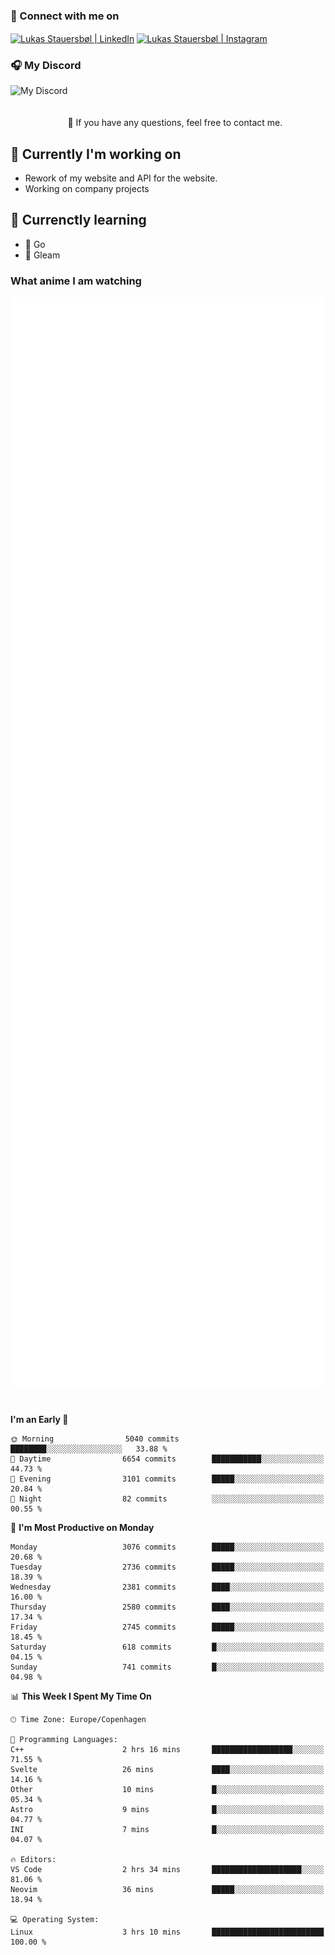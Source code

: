 ### 🔗 Connect with me on
<a href="https://www.instagram.com/lukas_stauersbol" target="_blank"><img align="center" src="https://raw.githubusercontent.com/stauersbol/stauersbol/main/images/instagram.svg" alt="Lukas Stauersbøl | LinkedIn" width="30px"/></a>
<a href="https://www.linkedin.com/in/lukas-stauersbol/" target="_blank"><img align="center" src="https://raw.githubusercontent.com/stauersbol/stauersbol/main/images/linkedin.svg" alt="Lukas Stauersbøl | Instagram" width="30px"/></a>

<p align="center">
 <h3>🎧 My Discord</h3>
 <img align="left" height="55px" src="https://discord.c99.nl/widget/theme-2/147806323323568128.png" alt="My Discord" />
</p>

<br/>
<br/>
<br/>
💬 If you have any questions, feel free to contact me.

## 🔭 Currently I'm working on
- Rework of my website and API for the website.
- Working on company projects
 
## 🌱 Currenctly learning
- 💙 Go
- 💜 Gleam

### What anime I am watching
<a href="https://anilist.co/user/slashiy/" align="center"><img align="center" width="500px" src="metrics.plugin.personal.anilist.svg" /></a>

<br/>

<!--START_SECTION:waka-->
**I'm an Early 🐤** 

```text
🌞 Morning                5040 commits        ████████░░░░░░░░░░░░░░░░░   33.88 % 
🌆 Daytime                6654 commits        ███████████░░░░░░░░░░░░░░   44.73 % 
🌃 Evening                3101 commits        █████░░░░░░░░░░░░░░░░░░░░   20.84 % 
🌙 Night                  82 commits          ░░░░░░░░░░░░░░░░░░░░░░░░░   00.55 % 
```
📅 **I'm Most Productive on Monday** 

```text
Monday                   3076 commits        █████░░░░░░░░░░░░░░░░░░░░   20.68 % 
Tuesday                  2736 commits        █████░░░░░░░░░░░░░░░░░░░░   18.39 % 
Wednesday                2381 commits        ████░░░░░░░░░░░░░░░░░░░░░   16.00 % 
Thursday                 2580 commits        ████░░░░░░░░░░░░░░░░░░░░░   17.34 % 
Friday                   2745 commits        █████░░░░░░░░░░░░░░░░░░░░   18.45 % 
Saturday                 618 commits         █░░░░░░░░░░░░░░░░░░░░░░░░   04.15 % 
Sunday                   741 commits         █░░░░░░░░░░░░░░░░░░░░░░░░   04.98 % 
```


📊 **This Week I Spent My Time On** 

```text
🕑︎ Time Zone: Europe/Copenhagen

💬 Programming Languages: 
C++                      2 hrs 16 mins       ██████████████████░░░░░░░   71.55 % 
Svelte                   26 mins             ████░░░░░░░░░░░░░░░░░░░░░   14.16 % 
Other                    10 mins             █░░░░░░░░░░░░░░░░░░░░░░░░   05.34 % 
Astro                    9 mins              █░░░░░░░░░░░░░░░░░░░░░░░░   04.77 % 
INI                      7 mins              █░░░░░░░░░░░░░░░░░░░░░░░░   04.07 % 

🔥 Editors: 
VS Code                  2 hrs 34 mins       ████████████████████░░░░░   81.06 % 
Neovim                   36 mins             █████░░░░░░░░░░░░░░░░░░░░   18.94 % 

💻 Operating System: 
Linux                    3 hrs 10 mins       █████████████████████████   100.00 % 
```


<!--END_SECTION:waka-->

